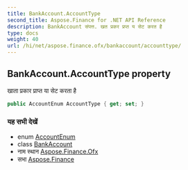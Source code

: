 ```yaml
---
title: BankAccount.AccountType
second_title: Aspose.Finance for .NET API Reference
description: BankAccount संपत्त. खत प्रकर प्रप्त य सेट करत है
type: docs
weight: 40
url: /hi/net/aspose.finance.ofx/bankaccount/accounttype/
---
```

## BankAccount.AccountType property

खाता प्रकार प्राप्त या सेट करता है

```csharp
public AccountEnum AccountType { get; set; }
```

### यह सभी देखें

* enum [AccountEnum](../../accountenum/)
* class [BankAccount](../)
* नाम स्थान [Aspose.Finance.Ofx](../../bankaccount/)
* सभा [Aspose.Finance](../../../)


